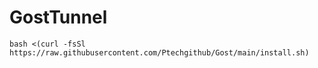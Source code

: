 # GostTunnel


```
bash <(curl -fsSl https://raw.githubusercontent.com/Ptechgithub/Gost/main/install.sh)
```
